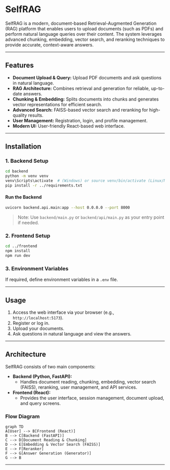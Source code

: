 # SelfRAG

SelfRAG is a modern, document-based Retrieval-Augmented Generation (RAG) platform that enables users to upload documents (such as PDFs) and perform natural language queries over their content. The system leverages advanced chunking, embedding, vector search, and reranking techniques to provide accurate, context-aware answers.

---

## Features

- **Document Upload & Query:** Upload PDF documents and ask questions in natural language.
- **RAG Architecture:** Combines retrieval and generation for reliable, up-to-date answers.
- **Chunking & Embedding:** Splits documents into chunks and generates vector representations for efficient search.
- **Advanced Search:** FAISS-based vector search and reranking for high-quality results.
- **User Management:** Registration, login, and profile management.
- **Modern UI:** User-friendly React-based web interface.

---

## Installation

### 1. Backend Setup

```bash
cd backend
python -m venv venv
venv\Scripts\activate  # (Windows) or source venv/bin/activate (Linux/Mac)
pip install -r ../requirements.txt
```

#### Run the Backend

```bash
uvicorn backend.api.main:app --host 0.0.0.0 --port 8000
```
> Note: Use `backend/main.py` or `backend/api/main.py` as your entry point if needed.

### 2. Frontend Setup

```bash
cd ../frontend
npm install
npm run dev
```

### 3. Environment Variables

If required, define environment variables in a `.env` file.

---

## Usage

1. Access the web interface via your browser (e.g., `http://localhost:5173`).
2. Register or log in.
3. Upload your documents.
4. Ask questions in natural language and view the answers.

---

## Architecture

SelfRAG consists of two main components:

- **Backend (Python, FastAPI):**
  - Handles document reading, chunking, embedding, vector search (FAISS), reranking, user management, and API services.
- **Frontend (React):**
  - Provides the user interface, session management, document upload, and query screens.

### Flow Diagram

```mermaid
graph TD
A[User] --> B[Frontend (React)]
B --> C[Backend (FastAPI)]
C --> D[Document Reading & Chunking]
D --> E[Embedding & Vector Search (FAISS)]
E --> F[Reranker]
F --> G[Answer Generation (Generator)]
G --> B
```

---